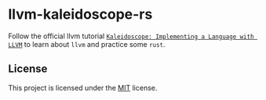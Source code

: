 # llvm-kaleidoscope-rs

Follow the official llvm tutorial [`Kaleidoscope: Implementing a Language with
LLVM`][llvm-tutorial] to learn about `llvm` and practice some `rust`.

## License
This project is licensed under the [MIT](LICENSE) license.

[llvm-tutorial]: https://llvm.org/docs/tutorial/MyFirstLanguageFrontend/index.html
